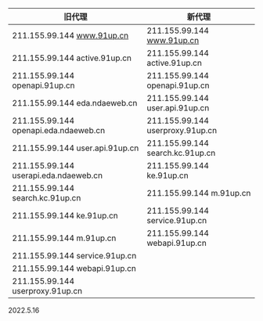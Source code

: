 | 旧代理                                      | 新代理 |
-----|---
|211.155.99.144 www.91up.cn                 |211.155.99.144 www.91up.cn
|211.155.99.144 active.91up.cn              |211.155.99.144 active.91up.cn
|211.155.99.144 openapi.91up.cn             |211.155.99.144 openapi.91up.cn
|211.155.99.144 eda.ndaeweb.cn              |211.155.99.144 user.api.91up.cn
|211.155.99.144 openapi.eda.ndaeweb.cn      |211.155.99.144 userproxy.91up.cn
|211.155.99.144 user.api.91up.cn            |211.155.99.144 search.kc.91up.cn
|211.155.99.144 userapi.eda.ndaeweb.cn      |211.155.99.144 ke.91up.cn
|211.155.99.144 search.kc.91up.cn           |211.155.99.144 m.91up.cn
|211.155.99.144 ke.91up.cn                  |211.155.99.144 service.91up.cn
|211.155.99.144 m.91up.cn                   |211.155.99.144 webapi.91up.cn
|211.155.99.144 service.91up.cn
|211.155.99.144 webapi.91up.cn
|211.155.99.144 userproxy.91up.cn 


2022.5.16
                                  


